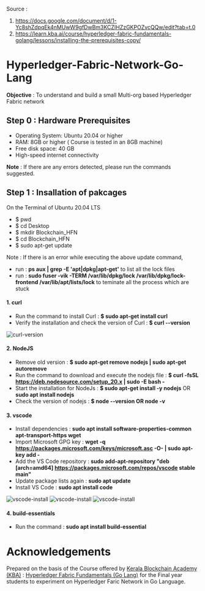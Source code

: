 Source : 
1. https://docs.google.com/document/d/1-Yc8shZdpqEk4nMUwW9gfDwBm3KCZIHZzGKPOZvcQQw/edit?tab=t.0
2. https://learn.kba.ai/course/hyperledger-fabric-fundamentals-golang/lessons/installing-the-prerequisites-copy/

# Hyperledger-Fabric-Network-Go-Lang
**Objective** : To understand and build a small Multi-org based Hyperledger Fabric network 

## Step 0 : Hardware Prerequisites
- Operating System: Ubuntu 20.04 or higher
- RAM: 8GB or higher ( Course is tested in an 8GB machine)
- Free disk space: 40 GB
- High-speed internet connectivity

**Note** : If there are any errors detected, please run the commands suggested.

## Step 1 : Insallation of pakcages

On the Terminal of Ubuntu 20.04 LTS
- $ pwd
- $ cd Desktop
- $ mkdir Blockchain_HFN
- $ cd Blockchain_HFN
- $ sudo apt-get update

Note : If there is an error while executing the above update command, 
- run : **ps aux | grep -E 'apt|dpkg|apt-get'** to list all the lock files
- run : **sudo fuser -vik -TERM /var/lib/dpkg/lock /var/lib/dpkg/lock-frontend /var/lib/apt/lists/lock** to teminate all the process which are stuck

#### 1. curl
- Run the command to install Curl : **$ sudo apt-get install curl**
- Verify the installation and check the version of Curl : **$ curl --version**
  
![curl-version]()
  
#### 2. NodeJS
- Remove old version : **$ sudo apt-get remove nodejs | sudo apt-get autoremove**
- Run the command to download and execute the nodejs file : **$ curl -fsSL https://deb.nodesource.com/setup_20.x | sudo -E bash -**
- Start the installation for NodeJs :
  **$ sudo apt-get install -y nodejs**
  OR
  **sudo apt install nodejs**
- Check the version of nodejs : **$ node --version OR node -v**

#### 3. vscode
- Install dependencies : **sudo apt install software-properties-common apt-transport-https wget**
- Import Microsoft GPG key : **wget -q https://packages.microsoft.com/keys/microsoft.asc -O- | sudo apt-key add -**
- Add the VS Code repository : **sudo add-apt-repository "deb [arch=amd64] https://packages.microsoft.com/repos/vscode stable main"**
- Update package lists again : **sudo apt update**
- Install VS Code : **sudo apt install code**

![vscode-install]()
![vscode-install]()
![vscode-install]()

#### 4. build-essentials
- Run the command : **sudo apt install build-essential**



# Acknowledgements
Prepared on the basis of the Course offered by [Kerala Blockchain Academy (KBA)](https://kba.ai/) : [Hyperledger Fabric Fundamentals (Go Lang)](https://learn.kba.ai/course/hyperledger-fabric-fundamentals-golang/) for the Final year students to experiment on Hyperledger Faric Network in Go Language.
